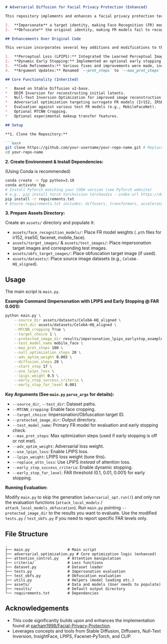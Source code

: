 ```markdown
# Adversarial Diffusion for Facial Privacy Protection (Enhanced)

This repository implements and enhances a facial privacy protection technique using adversarial optimization within a Stable Diffusion framework, building upon the work from [parham1998/Facial-Privacy-Protection](https://github.com/parham1998/Facial-Privacy-Protection). The goal is to generate protected versions of facial images that either:

1.  **Impersonate** a target identity, making Face Recognition (FR) models misclassify the protected image as the target.
2.  **Obfuscate** the original identity, making FR models fail to recognize the protected image as the original person.

## Enhancements Over Original Code

This version incorporates several key additions and modifications to the original codebase:

1.  **Perceptual Loss (LPIPS):** Integrated the Learned Perceptual Image Patch Similarity (LPIPS) loss as an optional structural guidance mechanism during the adversarial optimization (`--use_lpips_loss`, `--lpips_weight`). This aims to improve the visual quality and realism of the generated protected images by ensuring they remain perceptually similar to a reconstruction of the original image. This can be used to *augment* or *replace* (`--replace_attn_loss`) the original self-attention based structural loss.
2.  **Dynamic Early Stopping:** Implemented an optional early stopping criterion (`--early_stop_success_criteria`, `--early_stop_far_level`). This allows the optimization process for an individual image to terminate automatically once the generated image meets a pre-defined success threshold (cosine similarity corresponding to a specific FAR level) against the designated *test* FR model. This prevents over-optimization and can significantly reduce processing time per image.
3.  **Code Refinements:** Various fixes and improvements were made, including resolving tensor dimension mismatches during optimization, ensuring consistent path handling (`os.path.join`), adding robustness checks (e.g., for MTCNN failures, missing files), and improving debuggability with clearer print statements and error handling.
4.  **Argument Updates:** Renamed `--prot_steps` to `--max_prot_steps` when early stopping is enabled and added new arguments to control the LPIPS and early stopping features.

## Core Functionality (Inherited)

*   Based on Stable Diffusion v2-base.
*   DDIM Inversion for reconstructing initial latents.
*   Null-Text Inversion Optimization for improved image reconstruction fidelity.
*   Adversarial optimization targeting surrogate FR models (Ir152, IRSE50, FaceNet).
*   Evaluation against various test FR models (e.g., MobileFaceNet).
*   Optional MTCNN Cropping.
*   Optional experimental makeup transfer features.

## Setup

**1. Clone the Repository:**

```bash
git clone https://github.com/your-username/your-repo-name.git # Replace with your repo URL
cd your-repo-name
```

**2. Create Environment & Install Dependencies:**

(Using Conda is recommended)

```bash
conda create -n fpp python=3.10
conda activate fpp
# Install PyTorch matching your CUDA version (see PyTorch website)
# e.g., pip install torch torchvision torchaudio --index-url https://download.pytorch.org/whl/cu118
pip install -r requirements.txt
# Ensure requirements.txt includes: diffusers, transformers, accelerate, numpy, opencv-python, Pillow, tqdm, lpips, facenet-pytorch, scikit-image, clip-openai
```

**3. Prepare Assets Directory:**

Create an `assets/` directory and populate it:

*   `assets/face_recognition_models/`: Place FR model weights (`.pth` files for ir152, irse50, facenet, mobile_face).
*   `assets/target_images/` & `assets/test_images/`: Place impersonation target images and corresponding test images.
*   `assets/obfs_target_images/`: Place obfuscation target image (if used).
*   `assets/datasets/`: Place source image datasets (e.g., `CelebA-HQ_aligned`).

## Usage

The main script is `main.py`.

**Example Command (Impersonation with LPIPS and Early Stopping @ FAR 0.001):**

```bash
python main.py \
    --source_dir assets/datasets/CelebA-HQ_aligned \
    --test_dir assets/datasets/CelebA-HQ_aligned \
    --MTCNN_cropping True \
    --target_choice 1 \
    --protected_image_dir results/impersonation_lpips_earlystop_example \
    --test_model_name mobile_face \
    --max_prot_steps 100 \
    --null_optimization_steps 20 \
    --adv_optim_weight 0.003 \
    --diffusion_steps 20 \
    --start_step 17 \
    --use_lpips_loss \
    --lpips_weight 0.5 \
    --early_stop_success_criteria \
    --early_stop_far_level 0.001
```

**Key Arguments (See `main.py` `parse_args` for details):**

*   `--source_dir`, `--test_dir`: Dataset paths.
*   `--MTCNN_cropping`: Enable face cropping.
*   `--target_choice`: Impersonation/Obfuscation target ID.
*   `--protected_image_dir`: Output directory.
*   `--test_model_name`: Primary FR model for evaluation and early stopping check.
*   `--max_prot_steps`: Max optimization steps (used if early stopping is off or not met).
*   `--adv_optim_weight`: Adversarial loss weight.
*   `--use_lpips_loss`: Enable LPIPS loss.
*   `--lpips_weight`: LPIPS loss weight (tune this).
*   `--replace_attn_loss`: Use LPIPS *instead* of attention loss.
*   `--early_stop_success_criteria`: Enable dynamic stopping.
*   `--early_stop_far_level`: FAR threshold (0.1, 0.01, 0.001) for early stopping.

**Running Evaluation:**

Modify `main.py` to skip the generation (`adversarial_opt.run()`) and only run the evaluation functions (`attack_local_models` / `attack_local_models_obfuscation`). Run `main.py` pointing `--protected_image_dir` to the results you want to evaluate. Use the modified `tests.py` / `test_obfs.py` if you need to report specific FAR levels only.

## File Structure

```
.
├── main.py                 # Main script
├── adversarial_optimization.py # Core optimization logic (enhanced)
├── attention_control.py    # Attention manipulation
├── criteria/               # Loss functions
├── dataset.py              # Dataset loader
├── tests.py                # Impersonation evaluation
├── test_obfs.py            # Obfuscation evaluation
├── utils.py                # Helpers (model loading etc.)
├── assets/                 # Data and models (User needs to populate)
├── results/                # Default output directory
└── requirements.txt        # Dependencies
```

## Acknowledgements

*   This code significantly builds upon and enhances the implementation found at [parham1998/Facial-Privacy-Protection](https://github.com/parham1998/Facial-Privacy-Protection).
*   Leverages concepts and tools from Stable Diffusion, Diffusers, Null-Text Inversion, InsightFace, LPIPS, Facenet-PyTorch, and CLIP.
```
